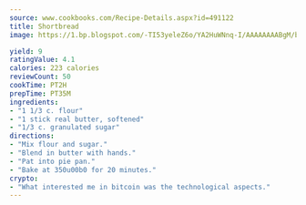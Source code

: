 ```yaml
---
source: www.cookbooks.com/Recipe-Details.aspx?id=491122
title: Shortbread
image: https://1.bp.blogspot.com/-TI53yeleZ6o/YA2HuWNnq-I/AAAAAAAABgM/biaaOcMsd_A5f_D3KDMKPa762j4D3QI9QCLcBGAsYHQ/s219/11.png

yield: 9
ratingValue: 4.1
calories: 223 calories
reviewCount: 50
cookTime: PT2H
prepTime: PT35M
ingredients:
- "1 1/3 c. flour"
- "1 stick real butter, softened"
- "1/3 c. granulated sugar"
directions:
- "Mix flour and sugar."
- "Blend in butter with hands."
- "Pat into pie pan."
- "Bake at 350u00b0 for 20 minutes."
crypto:
- "What interested me in bitcoin was the technological aspects."
---
```

